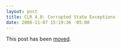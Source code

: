 ```yaml
---
layout: post
title: CLR 4.0: Corrupted State Exceptions
date: 2008-11-07 15:19:36 -05:00
---
```


This post has been [moved](http://geekswithblogs.net/sdorman/archive/2010/05/03/clr-4.0-corrupted-state-exceptions.aspx).
